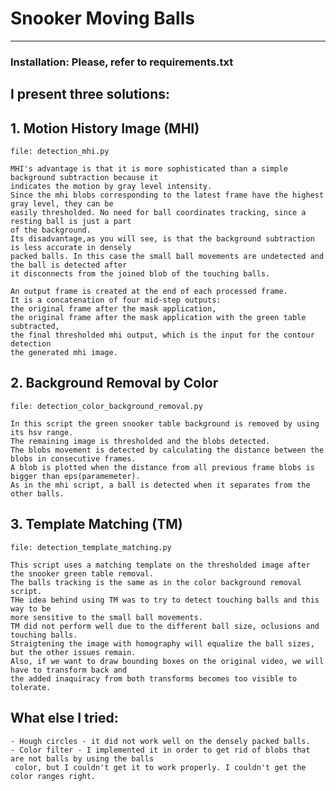 # Snooker Moving Balls

---

### Installation: Please, refer to requirements.txt



## I present three solutions:

## 1. Motion History Image (MHI)
    file: detection_mhi.py

    MHI's advantage is that it is more sophisticated than a simple background subtraction because it 
    indicates the motion by gray level intensity.
    Since the mhi blobs corresponding to the latest frame have the highest gray level, they can be 
    easily thresholded. No need for ball coordinates tracking, since a resting ball is just a part 
    of the background.
    Its disadvantage,as you will see, is that the background subtraction is less accurate in densely 
    packed balls. In this case the small ball movements are undetected and the ball is detected after
    it disconnects from the joined blob of the touching balls.
    
    An output frame is created at the end of each processed frame.
    It is a concatenation of four mid-step outputs:
    the original frame after the mask application,
    the original frame after the mask application with the green table subtracted,
    the final thresholded mhi output, which is the input for the contour detection
    the generated mhi image.

## 2. Background Removal by Color
    file: detection_color_background_removal.py

    In this script the green snooker table background is removed by using its hsv range.
    The remaining image is thresholded and the blobs detected.
    The blobs movement is detected by calculating the distance between the blobs in consecutive frames.
    A blob is plotted when the distance from all previous frame blobs is bigger than eps(paramemeter).
    As in the mhi script, a ball is detected when it separates from the other balls.

## 3. Template Matching (TM)
    file: detection_template_matching.py

    This script uses a matching template on the thresholded image after the snooker green table removal.
    The balls tracking is the same as in the color background removal script.
    THe idea behind using TM was to try to detect touching balls and this way to be 
    more sensitive to the small ball movements.
    TM did not perform well due to the different ball size, oclusions and touching balls. 
    Straigtening the image with homography will equalize the ball sizes, but the other issues remain.
    Also, if we want to draw bounding boxes on the original video, we will have to transform back and 
    the added inaquiracy from both transforms becomes too visible to tolerate.
    
## What else I tried:
    - Hough circles - it did not work well on the densely packed balls.
    - Color filter - I implemented it in order to get rid of blobs that are not balls by using the balls 
     color, but I couldn't get it to work properly. I couldn't get the color ranges right.


